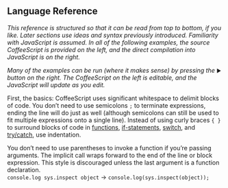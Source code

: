 ## Language Reference

_This reference is structured so that it can be read from top to bottom, if you like. Later sections use ideas and syntax previously introduced. Familiarity with JavaScript is assumed. In all of the following examples, the source CoffeeScript is provided on the left, and the direct compilation into JavaScript is on the right._

_Many of the examples can be run (where it makes sense) by pressing the_ <small>▶</small> _button on the right. The CoffeeScript on the left is editable, and the JavaScript will update as you edit._

First, the basics: CoffeeScript uses significant whitespace to delimit blocks of code. You don’t need to use semicolons `;` to terminate expressions, ending the line will do just as well (although semicolons can still be used to fit multiple expressions onto a single line). Instead of using curly braces `{ }` to surround blocks of code in [functions](#literals), [if-statements](#conditionals), [switch](#switch), and [try/catch](#try), use indentation.

You don’t need to use parentheses to invoke a function if you’re passing arguments. The implicit call wraps forward to the end of the line or block expression. This style is discouraged unless the last argument is a function declaration.<br>
`console.log sys.inspect object` → `console.log(sys.inspect(object));`
